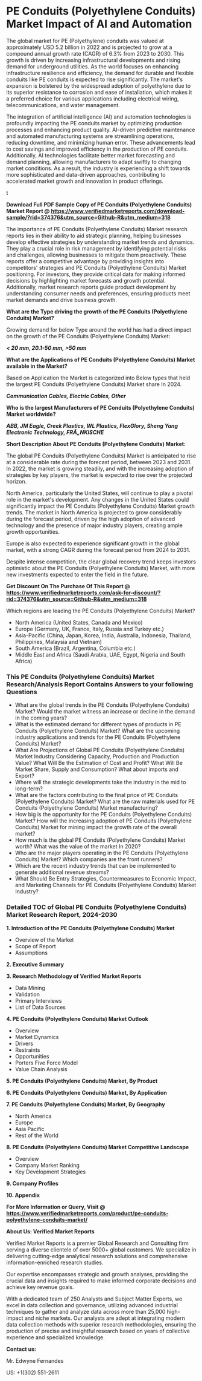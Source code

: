 <meta name="title" content="Global PE Conduits (Polyethylene Conduits) Market Impact of AI and Automation"><meta name="description" content="The global market for PE (Polyethylene) conduits was valued at approximately USD 5.2 billion in 2022 and is projected to grow at a compound annual growth rate (CAGR) o"><meta name="title" content="PE Conduits (Polyethylene Conduits) Market Size, Share, Scope, Trends, Growth, Opportunities, Analysis, Forecast"><h1>PE Conduits (Polyethylene Conduits) Market Impact of AI and Automation</h1><p>The global market for PE (Polyethylene) conduits was valued at approximately USD 5.2 billion in 2022 and is projected to grow at a compound annual growth rate (CAGR) of 6.3% from 2023 to 2030. This growth is driven by increasing infrastructural developments and rising demand for underground utilities. As the world focuses on enhancing infrastructure resilience and efficiency, the demand for durable and flexible conduits like PE conduits is expected to rise significantly. The market's expansion is bolstered by the widespread adoption of polyethylene due to its superior resistance to corrosion and ease of installation, which makes it a preferred choice for various applications including electrical wiring, telecommunications, and water management.</p><p>The integration of artificial intelligence (AI) and automation technologies is profoundly impacting the PE conduits market by optimizing production processes and enhancing product quality. AI-driven predictive maintenance and automated manufacturing systems are streamlining operations, reducing downtime, and minimizing human error. These advancements lead to cost savings and improved efficiency in the production of PE conduits. Additionally, AI technologies facilitate better market forecasting and demand planning, allowing manufacturers to adapt swiftly to changing market conditions. As a result, the industry is experiencing a shift towards more sophisticated and data-driven approaches, contributing to accelerated market growth and innovation in product offerings.</p>t</p><p id="" class=""><strong>Download Full PDF Sample Copy of PE Conduits (Polyethylene Conduits) Market Report @ <a href="https://www.verifiedmarketreports.com/download-sample/?rid=374376&utm_source=Github-R&utm_medium=318" target="_blank">https://www.verifiedmarketreports.com/download-sample/?rid=374376&utm_source=Github-R&utm_medium=318</a></strong></p><p>The importance of&nbsp;PE Conduits (Polyethylene Conduits) Market research reports lies in their ability to aid strategic planning, helping businesses develop effective strategies by understanding market trends and dynamics. They play a crucial role in risk management by identifying potential risks and challenges, allowing businesses to mitigate them proactively. These reports offer a competitive advantage by providing insights into competitors' strategies and PE Conduits (Polyethylene Conduits) Market positioning. For investors, they provide critical data for making informed decisions by highlighting market forecasts and growth potential. Additionally, market research reports guide product development by understanding consumer needs and preferences, ensuring products meet market demands and drive business growth.</p><p><strong>What are the&nbsp;Type driving the growth of the PE Conduits (Polyethylene Conduits) Market?</strong></p><p id="" class="">Growing demand for below Type around the world has had a direct impact on the growth of the PE Conduits (Polyethylene Conduits) Market:</p><em><strong>< 20 mm, 20.1-50 mm, >50 mm</strong></em></p><strong>What are the&nbsp;Applications&nbsp;of PE Conduits (Polyethylene Conduits) Market available in the Market?</strong></p><p id="" class="">Based on Application the Market is categorized into Below types that held the largest PE Conduits (Polyethylene Conduits) Market share In 2024.</p><em><strong>Communication Cables, Electric Cables, Other</strong></em></p><strong>Who is the largest Manufacturers of PE Conduits (Polyethylene Conduits) Market worldwide?</strong></p><p><em><strong>ABB, JM Eagle, Creek Plastics, WL Plastics, FlexGlory, Sheng Yang Electronic Technology, FRÃ„NKISCHE</strong></em></p><p id="" class=""><strong>Short Description About PE Conduits (Polyethylene Conduits) Market:</strong></p><p>The global PE Conduits (Polyethylene Conduits) Market is anticipated to rise at a considerable rate during the forecast period, between 2023 and 2031. In 2022, the market is growing steadily, and with the increasing adoption of strategies by key players, the market is expected to rise over the projected horizon.</p><p>North America, particularly the United States, will continue to play a pivotal role in the market's development. Any changes in the United States could significantly impact the PE Conduits (Polyethylene Conduits) Market growth trends. The market in North America is projected to grow considerably during the forecast period, driven by the high adoption of advanced technology and the presence of major industry players, creating ample growth opportunities.</p><p>Europe is also expected to experience significant growth in the global market, with a strong CAGR during the forecast period from 2024 to 2031.</p><p>Despite intense competition, the clear global recovery trend keeps investors optimistic about the PE Conduits (Polyethylene Conduits) Market, with more new investments expected to enter the field in the future.</p><p id="" class=""><strong>Get Discount On The Purchase Of This Report @ <a href="https://www.verifiedmarketreports.com/ask-for-discount/?rid=374376&utm_source=Github-R&utm_medium=318" target="_blank">https://www.verifiedmarketreports.com/ask-for-discount/?rid=374376&utm_source=Github-R&utm_medium=318</a></strong></p>Which regions are leading the PE Conduits (Polyethylene Conduits) Market?</p><ul><li>North America (United States, Canada and Mexico)</li><li>Europe (Germany, UK, France, Italy, Russia and Turkey etc.)</li><li>Asia-Pacific (China, Japan, Korea, India, Australia, Indonesia, Thailand, Philippines, Malaysia and Vietnam)</li><li>South America (Brazil, Argentina, Columbia etc.)</li><li>Middle East and Africa (Saudi Arabia, UAE, Egypt, Nigeria and South Africa)</li></ul><h3 id="" class="">This PE Conduits (Polyethylene Conduits) Market Research/Analysis Report Contains Answers to your following Questions</h3><ul><li>What are the global trends in the PE Conduits (Polyethylene Conduits) Market? Would the market witness an increase or decline in the demand in the coming years?</li><li>What is the estimated demand for different types of products in PE Conduits (Polyethylene Conduits) Market? What are the upcoming industry applications and trends for the PE Conduits (Polyethylene Conduits) Market?</li><li>What Are Projections of Global PE Conduits (Polyethylene Conduits) Market Industry Considering Capacity, Production and Production Value? What Will Be the Estimation of Cost and Profit? What Will Be Market Share, Supply and Consumption? What about imports and Export?</li><li>Where will the strategic developments take the industry in the mid to long-term?</li><li>What are the factors contributing to the final price of PE Conduits (Polyethylene Conduits) Market? What are the raw materials used for PE Conduits (Polyethylene Conduits) Market manufacturing?</li><li>How big is the opportunity for the PE Conduits (Polyethylene Conduits) Market? How will the increasing adoption of PE Conduits (Polyethylene Conduits) Market for mining impact the growth rate of the overall market?</li><li>How much is the global PE Conduits (Polyethylene Conduits) Market worth? What was the value of the market In 2020?</li><li>Who are the major players operating in the PE Conduits (Polyethylene Conduits) Market? Which companies are the front runners?</li><li>Which are the recent industry trends that can be implemented to generate additional revenue streams?</li><li>What Should Be Entry Strategies, Countermeasures to Economic Impact, and Marketing Channels for PE Conduits (Polyethylene Conduits) Market Industry?</li></ul><h3 id="" class="">Detailed TOC of Global PE Conduits (Polyethylene Conduits) Market Research Report, 2024-2030</h3><p id="" class=""><strong>1. Introduction of the PE Conduits (Polyethylene Conduits) Market</strong></p><ul><li>Overview of the Market</li><li>Scope of Report</li><li>Assumptions</li></ul><p id="" class=""><strong>2. Executive Summary</strong></p><p id="" class=""><strong>3. Research Methodology of Verified Market Reports</strong></p><ul><li>Data Mining</li><li>Validation</li><li>Primary Interviews</li><li>List of Data Sources</li></ul><p id="" class=""><strong>4. PE Conduits (Polyethylene Conduits) Market Outlook</strong></p><ul><li>Overview</li><li>Market Dynamics</li><li>Drivers</li><li>Restraints</li><li>Opportunities</li><li>Porters Five Force Model</li><li>Value Chain Analysis</li></ul><p id="" class=""><strong>5. PE Conduits (Polyethylene Conduits) Market, By Product</strong></p><p id="" class=""><strong>6. PE Conduits (Polyethylene Conduits) Market, By Application</strong></p><p id="" class=""><strong>7. PE Conduits (Polyethylene Conduits) Market, By Geography</strong></p><ul><li>North America</li><li>Europe</li><li>Asia Pacific</li><li>Rest of the World</li></ul><p id="" class=""><strong>8. PE Conduits (Polyethylene Conduits) Market Competitive Landscape</strong></p><ul><li>Overview</li><li>Company Market Ranking</li><li>Key Development Strategies</li></ul><p id="" class=""><strong>9. Company Profiles</strong></p><p id="" class=""><strong>10. Appendix</strong></p><p id="" class=""><strong>For More Information or Query, Visit @ <a href="https://www.verifiedmarketreports.com/product/pe-conduits-polyethylene-conduits-market/" target="_blank">https://www.verifiedmarketreports.com/product/pe-conduits-polyethylene-conduits-market/</a></strong></p><p id="" class=""><strong>About Us: Verified Market Reports</strong></p><p id="" class="">Verified Market Reports is a premier Global Research and Consulting firm serving a diverse clientele of over 5000+ global customers. We specialize in delivering cutting-edge analytical research solutions and comprehensive information-enriched research studies.</p><p id="" class="">Our expertise encompasses strategic and growth analyses, providing the crucial data and insights required to make informed corporate decisions and achieve key revenue goals.</p><p id="" class="">With a dedicated team of 250 Analysts and Subject Matter Experts, we excel in data collection and governance, utilizing advanced industrial techniques to gather and analyze data across more than 25,000 high-impact and niche markets. Our analysts are adept at integrating modern data collection methods with superior research methodologies, ensuring the production of precise and insightful research based on years of collective experience and specialized knowledge.</p><p id="" class=""><strong>Contact us:</strong></p><p id="" class="">Mr. Edwyne Fernandes</p><p id="" class="">US: +1(302) 551-2611</p>